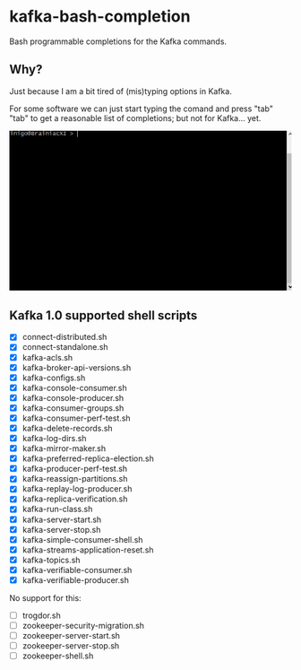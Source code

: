 # kafka-bash-completion
Bash programmable completions for the Kafka commands.

## Why?

Just because I am a bit tired of (mis)typing options in Kafka.

For some software we can just start typing the comand and press "tab" "tab" to get a reasonable list of completions; but not for Kafka... yet.

![Screencast: From bash, type tab twice to trigger autocompletion](screencast1.gif "Screencast: From bash, type tab twice to trigger autocompletion")

## Kafka 1.0 supported shell scripts

- [X] connect-distributed.sh
- [X] connect-standalone.sh
- [X] kafka-acls.sh
- [X] kafka-broker-api-versions.sh
- [X] kafka-configs.sh
- [X] kafka-console-consumer.sh
- [X] kafka-console-producer.sh
- [X] kafka-consumer-groups.sh
- [X] kafka-consumer-perf-test.sh
- [X] kafka-delete-records.sh
- [X] kafka-log-dirs.sh
- [X] kafka-mirror-maker.sh
- [X] kafka-preferred-replica-election.sh
- [X] kafka-producer-perf-test.sh
- [X] kafka-reassign-partitions.sh
- [X] kafka-replay-log-producer.sh
- [X] kafka-replica-verification.sh
- [X] kafka-run-class.sh
- [X] kafka-server-start.sh
- [X] kafka-server-stop.sh
- [X] kafka-simple-consumer-shell.sh
- [X] kafka-streams-application-reset.sh
- [X] kafka-topics.sh
- [X] kafka-verifiable-consumer.sh
- [x] kafka-verifiable-producer.sh

No support for this:

- [ ] trogdor.sh
- [ ] zookeeper-security-migration.sh
- [ ] zookeeper-server-start.sh
- [ ] zookeeper-server-stop.sh
- [ ] zookeeper-shell.sh
